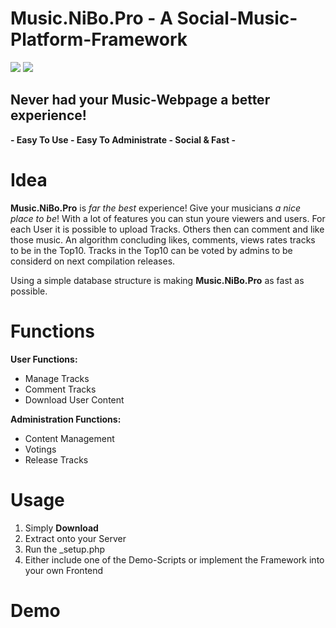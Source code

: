 # Music.NiBo.Pro - A Social-Music-Platform-Framework 
![](https://img.shields.io/badge/status-development-red.svg)
![](https://img.shields.io/badge/version-n.A.-red.svg)

## Never had your Music-Webpage a better experience!
**- Easy To Use - Easy To Administrate - Social & Fast -**

# Idea
**Music.NiBo.Pro** is *far the best* experience! Give your musicians *a nice place to be*!
With a lot of features you can stun youre viewers and users.
For each User it is possible to upload Tracks. Others then can comment and like those music.
An algorithm concluding likes, comments, views rates tracks to be in the Top10.
Tracks in the Top10 can be voted by admins to be considerd on next compilation releases.

Using a simple database structure is making **Music.NiBo.Pro** as fast as possible.

# Functions
**User Functions:**
- Manage Tracks
- Comment Tracks
- Download User Content

**Administration Functions:**
- Content Management
- Votings
- Release Tracks

# Usage
1. Simply **Download**
2. Extract onto your Server
3. Run the _setup.php
4. Either include one of the Demo-Scripts or implement the Framework into your own Frontend

# Demo
